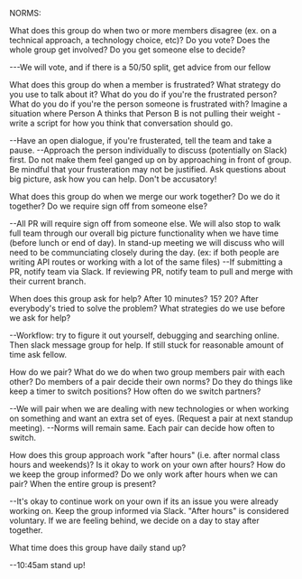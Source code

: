 NORMS:

What does this group do when two or more members disagree (ex. on a technical approach, a technology choice, etc)?
Do you vote? Does the whole group get involved? Do you get someone else to decide?

---We will vote, and if there is a 50/50 split, get advice from our fellow

What does this group do when a member is frustrated?
What strategy do you use to talk about it? What do you do if you're the frustrated person? What do you do if you're the person someone is frustrated with? Imagine a situation where Person A thinks that Person B is not pulling their weight - write a script for how you think that conversation should go.

--Have an open dialogue, if you're frusterated, tell the team and take a pause.
--Approach the person individually to discuss (potentially on Slack) first. Do not make them feel ganged up on by approaching in front of group. Be mindful that your frusteration may not be justified. Ask questions about big picture, ask how you can help. Don't be accusatory! 

What does this group do when we merge our work together?
Do we do it together? Do we require sign off from someone else?

--All PR will require sign off from someone else. We will also stop to walk full team through our overall big picture functionality when we have time (before lunch or end of day). In stand-up meeting we will discuss who will need to be communciating closely during the day. (ex: if both people are writing API routes or working with a lot of the same files)
--If submitting a PR, notify team via Slack. If reviewing PR, notify team to pull and merge with their current branch. 

When does this group ask for help?
After 10 minutes? 15? 20? After everybody's tried to solve the problem? What strategies do we use before we ask for help?

--Workflow: try to figure it out yourself, debugging and searching online. Then slack message group for help. If still stuck for reasonable amount of time ask fellow.

How do we pair? What do we do when two group members pair with each other?
Do members of a pair decide their own norms? Do they do things like keep a timer to switch positions? How often do we switch partners?

--We will pair when we are dealing with new technologies or when working on something and want an extra set of eyes. (Request a pair at next standup meeting).
--Norms will remain same. Each pair can decide how often to switch. 

How does this group approach work "after hours" (i.e. after normal class hours and weekends)?
Is it okay to work on your own after hours? How do we keep the group informed? Do we only work after hours when we can pair? When the entire group is present?

--It's okay to continue work on your own if its an issue you were already working on. Keep the group informed via Slack. "After hours" is considered voluntary. If we are feeling behind, we decide on a day to stay after together. 

What time does this group have daily stand up?

--10:45am stand up! 
